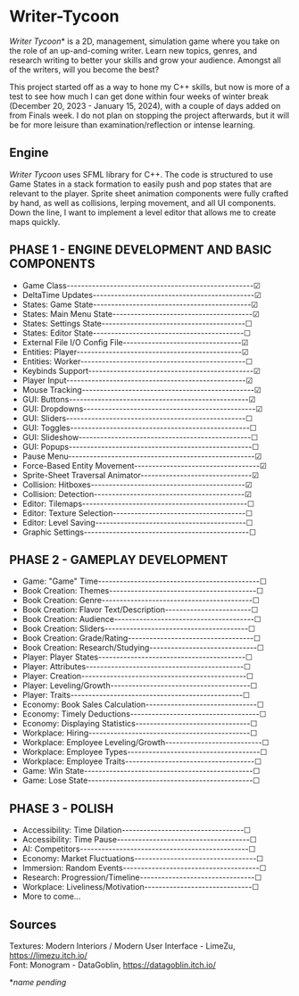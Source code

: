 # Writer-Tycoon
_Writer Tycoon_* is a 2D, management, simulation game where you take on the role of an up-and-coming writer. Learn new topics, genres, and research writing to better your skills and grow your audience. Amongst all of the writers, will you become the best?

This project started off as a way to hone my C++ skills, but now is more of a test to see how much I can get done within four weeks of winter break (December 20, 2023 - January 15, 2024), with a couple of days added on from Finals week. I do not plan on stopping the project afterwards, but it will be for more leisure than examination/reflection or intense learning.

## Engine
_Writer Tycoon_ uses SFML library for C++. The code is structured to use Game States in a stack formation to easily push and pop states that are relevant to the player. Sprite sheet animation components were fully crafted by hand, as well as collisions, lerping movement, and all UI components. Down the line, I want to implement a level editor that allows me to create maps quickly.

## PHASE 1 - ENGINE DEVELOPMENT AND BASIC COMPONENTS
* Game Class----------------------------------------------------☑
* DeltaTime Updates---------------------------------------------☑
* States: Game State--------------------------------------------☑
* States: Main Menu State---------------------------------------☑
* States: Settings State----------------------------------------☐
* States: Editor State------------------------------------------☐
* External File I/O Config File---------------------------------☑
* Entities: Player----------------------------------------------☑
* Entities: Worker----------------------------------------------☐
* Keybinds Support----------------------------------------------☑
* Player Input--------------------------------------------------☑
* Mouse Tracking------------------------------------------------☑
* GUI: Buttons--------------------------------------------------☑
* GUI: Dropdowns------------------------------------------------☑
* GUI: Sliders--------------------------------------------------☐
* GUI: Toggles--------------------------------------------------☐
* GUI: Slideshow------------------------------------------------☐
* GUI: Popups---------------------------------------------------☐
* Pause Menu----------------------------------------------------☑
* Force-Based Entity Movement-----------------------------------☑
* Sprite-Sheet Traversal Animator-------------------------------☑
* Collision: Hitboxes-------------------------------------------☑
* Collision: Detection------------------------------------------☑
* Editor: Tilemaps----------------------------------------------☐
* Editor: Texture Selection-------------------------------------☐
* Editor: Level Saving------------------------------------------☐
* Graphic Settings----------------------------------------------☐

## PHASE 2 - GAMEPLAY DEVELOPMENT
* Game: "Game" Time---------------------------------------------☐
* Book Creation: Themes-----------------------------------------☐
* Book Creation: Genre------------------------------------------☐
* Book Creation: Flavor Text/Description------------------------☐
* Book Creation: Audience---------------------------------------☐
* Book Creation: Sliders----------------------------------------☐
* Book Creation: Grade/Rating-----------------------------------☐
* Book Creation: Research/Studying------------------------------☐
* Player: Player States-----------------------------------------☐
* Player: Attributes--------------------------------------------☐
* Player: Creation----------------------------------------------☐
* Player: Leveling/Growth---------------------------------------☐
* Player: Traits------------------------------------------------☐
* Economy: Book Sales Calculation-------------------------------☐
* Economy: Timely Deductions------------------------------------☐
* Economy: Displaying Statistics--------------------------------☐
* Workplace: Hiring---------------------------------------------☐
* Workplace: Employee Leveling/Growth---------------------------☐
* Workplace: Employee Types-------------------------------------☐
* Workplace: Employee Traits------------------------------------☐
* Game: Win State-----------------------------------------------☐
* Game: Lose State----------------------------------------------☐

## PHASE 3 - POLISH
* Accessibility: Time Dilation----------------------------------☐
* Accessibility: Time Pause-------------------------------------☐
* AI: Competitors-----------------------------------------------☐
* Economy: Market Fluctuations----------------------------------☐
* Immersion: Random Events--------------------------------------☐
* Research: Progression/Timeline--------------------------------☐
* Workplace: Liveliness/Motivation------------------------------☐
* More to come...

## Sources
Textures: Modern Interiors / Modern User Interface - LimeZu, https://limezu.itch.io/<br>
Font: Monogram - DataGoblin, https://datagoblin.itch.io/


*_name pending_
